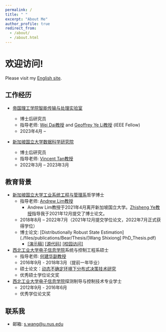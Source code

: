 ```yaml
---
permalink: /
title: " "
excerpt: "About Me"
author_profile: true
redirect_from: 
  - /about/
  - /about.html
---
```


# 欢迎访问! 
Please visit my [English site](https://bear-wangsx.github.io/).

## 工作经历
* [帝国理工学院](https://www.imperial.ac.uk/)[智能传输与处理实验室](https://www.imperial.ac.uk/intelligent-transmission-and-processing-laboratory/)
  - 博士后研究员 <!--(https://ids.nus.edu.sg/people-researchers.html)-->
  - 指导老师: [Wei Dai教授](https://www.imperial.ac.uk/people/wei.dai1) and [Geoffrey Ye Li教授](https://www.imperial.ac.uk/people/geoffrey.li) (IEEE Fellow)
  - 2023年4月 – 

* [新加坡国立大学](https://www.nus.edu.sg/)[数据科学研究院](https://ids.nus.edu.sg/)
  - 博士后研究员 <!--(https://ids.nus.edu.sg/people-researchers.html)-->
  - 指导老师: [Vincent Tan教授](https://vyftan.github.io/)
  - 2022年3月 – 2023年3月

## 教育背景
* [新加坡国立大学](https://www.nus.edu.sg/)[工业系统工程与管理系](https://cde.nus.edu.sg/isem/)哲学博士
  - 指导老师: [Andrew Lim教授](https://www.limandrew.org)
    + Andrew Lim教授于2021年4月离开新加坡国立大学。[Zhisheng Ye教授](https://cde.nus.edu.sg/isem/staff/ye-zhisheng/)指导我于2021年12月提交了博士论文。
  - 2018年8月 – 2022年7月（2021年12月提交学位论文，2022年7月正式获得学位）
  - 博士论文: [Distributionally Robust State Estimation](./files/publications/Bear/Thesis/[Wang Shixiong] PhD_Thesis.pdf)
    + [\[演示稿\]](https://github.com/Spratm-Asleaf/DRSE-PhD-Thesis) [\[源代码\]](https://github.com/Spratm-Asleaf/DRSE-PhD-Thesis) [\[校园访问\]](https://scholarbank.nus.edu.sg/handle/10635/229567)
* [西北工业大学](https://www.nwpu.edu.cn/)[电子信息学院](https://dianzi.nwpu.edu.cn/)系统与控制工程系硕士
  - 指导老师: [何建华副教授](https://teacher.nwpu.edu.cn/j82zf0vfmf50835d3461429868736702.html)
  - 2016年9月 - 2018年3月（提前一年毕业）
  - 硕士论文：[动态不确定环境下分布式决策技术研究](https://kns.cnki.net/kcms2/article/abstract?v=3uoqIhG8C475KOm_zrgu4lQARvep2SAkueNJRSNVX-zc5TVHKmDNkgGjUjUarklUUskOGx4rdd3BgrkBj0dQm4mYfJ8E3bnt&uniplatform=NZKPT)
  - 优秀硕士学位论文奖
* [西北工业大学](https://www.nwpu.edu.cn/)[电子信息学院](https://dianzi.nwpu.edu.cn/)探测制导与控制技术专业学士
  - 2012年9月 - 2016年6月
  - 优秀学位论文奖

## 联系我
* 邮箱: s.wang@u.nus.edu


